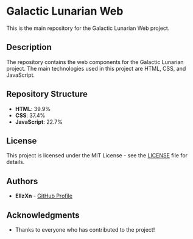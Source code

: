 # Galactic Lunarian Web

This is the main repository for the Galactic Lunarian Web project.

## Description
The repository contains the web components for the Galactic Lunarian project. The main technologies used in this project are HTML, CSS, and JavaScript.

## Repository Structure
- **HTML**: 39.9%
- **CSS**: 37.4%
- **JavaScript**: 22.7%

## License
This project is licensed under the MIT License - see the [LICENSE](LICENSE) file for details.

## Authors
- **EllzXn** - [GitHub Profile](https://github.com/EllzXn)

## Acknowledgments
- Thanks to everyone who has contributed to the project!
